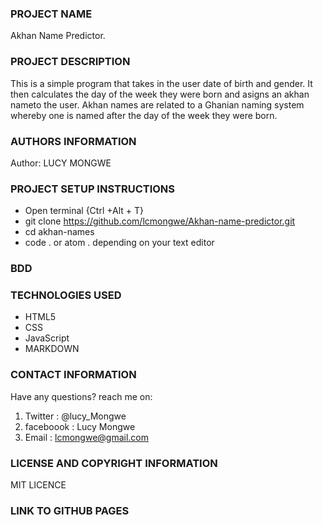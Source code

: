 ### PROJECT NAME
Akhan Name Predictor.

### PROJECT DESCRIPTION
This is a simple program that takes in the user date of birth and gender. It then calculates the day of the week they were born and asigns an akhan nameto the user.
Akhan names are related to a Ghanian naming system whereby one is named after the day of the week they were born.

### AUTHORS INFORMATION
Author: LUCY MONGWE

### PROJECT SETUP INSTRUCTIONS
- Open terminal {Ctrl +Alt + T}
- git clone https://github.com/lcmongwe/Akhan-name-predictor.git
- cd akhan-names
- code . or atom . depending on your text editor

### BDD

### TECHNOLOGIES USED
- HTML5
- CSS
- JavaScript
- MARKDOWN

### CONTACT INFORMATION
Have any questions? reach me on:
1. Twitter : @lucy_Mongwe
2. faceboook : Lucy Mongwe
3. Email : lcmongwe@gmail.com

### LICENSE AND COPYRIGHT INFORMATION

MIT LICENCE

### LINK TO GITHUB PAGES